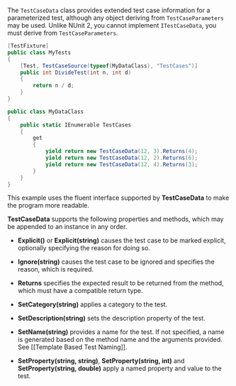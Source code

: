 The `TestCaseData` class provides extended test case information for a parameterized test, although any object deriving from `TestCaseParameters` may be used. Unlike NUnit 2, you cannot implement `ITestCaseData`, you must derive from `TestCaseParameters`. 

```C#
[TestFixture]
public class MyTests
{
    [Test, TestCaseSource(typeof(MyDataClass), "TestCases")]
    public int DivideTest(int n, int d)
    {
        return n / d;
    }
}

public class MyDataClass
{
    public static IEnumerable TestCases
    {
        get
        {
            yield return new TestCaseData(12, 3).Returns(4);
            yield return new TestCaseData(12, 2).Returns(6);
            yield return new TestCaseData(12, 4).Returns(3);
        }
    }  
}
```

This example uses the fluent interface supported by **TestCaseData**
to make the program more readable.

**TestCaseData** supports the following properties
and methods, which may be appended to an instance in any order.

 * **Explicit()** or **Explicit(string)** causes the test case to be marked explicit, optionally specifying the reason for doing so.

 * **Ignore(string)** causes the test case to be ignored and specifies the reason, which is required.

 * **Returns** specifies the expected result to be returned from the method, which must have a compatible return type.

 * **SetCategory(string)** applies a category to the test.

 * **SetDescription(string)** sets the description property of the test.

 * **SetName(string)** provides a name for the test. If not specified, a name is generated based on the method name and the arguments provided. See [[Template Based Test Naming]].

 * **SetProperty(string, string)**, **SetProperty(string, int)** and **SetProperty(string, double)** apply a named property and value to the test.

